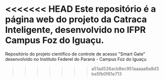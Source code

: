 <<<<<<< HEAD
Este repositório é a página web do projeto da Catraca Inteligente, desenvolvido no IFPR Campus Foz do Iguaçu.
=======
Repositório do projeto científico de controle de acesso "Smart Gate" desenvolvido no Instituto Federel do Paraná - Campus Foz do Iguaçu
>>>>>>> a51ad526acb8ec951aaaaa6a8d3be5fb0f81e713
